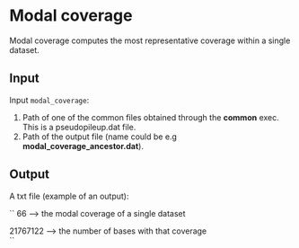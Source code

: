 # Modal coverage
Modal coverage computes the most representative coverage within a single dataset.

## Input

Input ``modal_coverage``: 

1. Path of one of the common files obtained through the **common** exec. This is a pseudopileup.dat file.
2. Path of the output file (name could be e.g **modal_coverage_ancestor.dat**).

## Output

A txt file (example of an output):

``
66 --> the modal coverage of a single dataset  

21767122 --> the number of bases with that coverage  
``




